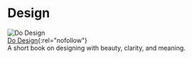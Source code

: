 # Design

![Do Design](https://images-na.ssl-images-amazon.com/images/S/compressed.photo.goodreads.com/books/1462245405i/30078389.jpg)  
[Do Design](https://thedobook.co/products/do-design){:rel="nofollow"}   
A short book on designing with beauty, clarity, and meaning.